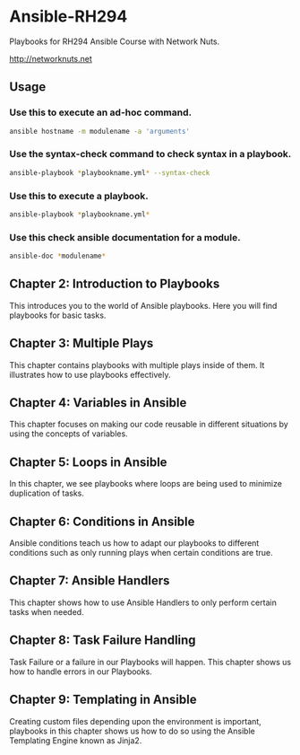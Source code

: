 # Ansible-RH294

Playbooks for RH294 Ansible Course with Network Nuts.

http://networknuts.net

## Usage

### Use this to execute an ad-hoc command.

```bash
ansible hostname -m modulename -a 'arguments'
```

### Use the syntax-check command to check syntax in a playbook.

```bash
ansible-playbook *playbookname.yml* --syntax-check
```

### Use this to execute a playbook.

```bash
ansible-playbook *playbookname.yml*
```

### Use this check ansible documentation for a module.

```bash
ansible-doc *modulename*
```

## Chapter 2: Introduction to Playbooks
This introduces you to the world of Ansible playbooks. Here you will find playbooks for basic tasks.

## Chapter 3: Multiple Plays
This chapter contains playbooks with multiple plays inside of them. It illustrates how to use playbooks effectively.

## Chapter 4: Variables in Ansible
This chapter focuses on making our code reusable in different situations by using the concepts of variables.

## Chapter 5: Loops in Ansible
In this chapter, we see playbooks where loops are being used to minimize duplication of tasks.

## Chapter 6: Conditions in Ansible
Ansible conditions teach us how to adapt our playbooks to different conditions such as only running plays when certain conditions are true.

## Chapter 7: Ansible Handlers
This chapter shows how to use Ansible Handlers to only perform certain tasks when needed.

## Chapter 8: Task Failure Handling
Task Failure or a failure in our Playbooks will happen. This chapter shows us how to handle errors in our Playbooks.

## Chapter 9: Templating in Ansible
Creating custom files depending upon the environment is important, playbooks in this chapter shows us how to do so using the Ansible Templating Engine known as Jinja2.
